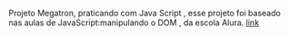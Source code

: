 Projeto Megatron, praticando com Java Script , esse projeto foi baseado nas aulas de JavaScript:manipulando o DOM , da escola Alura.
[link](megazord-qo3tsbonm-daniel2dfla.vercel.app)
